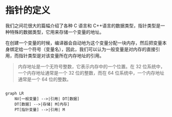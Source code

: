 # 指针的定义

我们之间花很大的篇幅介绍了各种 C 语言和 C++语言的数据类型，指针类型是一种特殊的数据类型，它用来存储一个变量的地址。

在创建一个变量的时候，编译器会自动地为这个变量分配一块内存，然后把变量本身绑定给一个符号（变量名），因此，我们可以认为一般变量是对内存的直接引用，而指针类型是对该变量所在内存地址的引用。

> 内存地址是一个无符号整数，它表示内存中的一个位置。在 32 位系统中，一个内存地址通常是一个 32 位的整数，而在 64 位系统中，一个内存地址通常是一个 64 位的整数。

<div class="flex flex-col items-center justify-center h-50">

```mermaid

graph LR
    NV[一般变量] -->|引用| DT[数据]
    DT[数据] -->|存储| M[内存]
    PT[指针变量] -->|引用| M

```

</div>